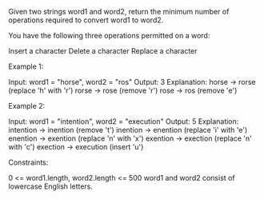 Given two strings word1 and word2, return the minimum number of operations
required to convert word1 to word2.

You have the following three operations permitted on a word:


Insert a character
Delete a character
Replace a character



Example 1:


Input: word1 = "horse", word2 = "ros"
Output: 3
Explanation: 
horse -> rorse (replace 'h' with 'r')
rorse -> rose (remove 'r')
rose -> ros (remove 'e')


Example 2:


Input: word1 = "intention", word2 = "execution"
Output: 5
Explanation: 
intention -> inention (remove 't')
inention -> enention (replace 'i' with 'e')
enention -> exention (replace 'n' with 'x')
exention -> exection (replace 'n' with 'c')
exection -> execution (insert 'u')



Constraints:


0 <= word1.length, word2.length <= 500
word1 and word2 consist of lowercase English letters.




